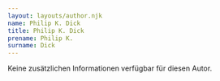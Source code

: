 ```yaml
---
layout: layouts/author.njk
name: Philip K. Dick
title: Philip K. Dick
prename: Philip K.
surname: Dick
---
```

Keine zusätzlichen Informationen verfügbar für diesen Autor.

